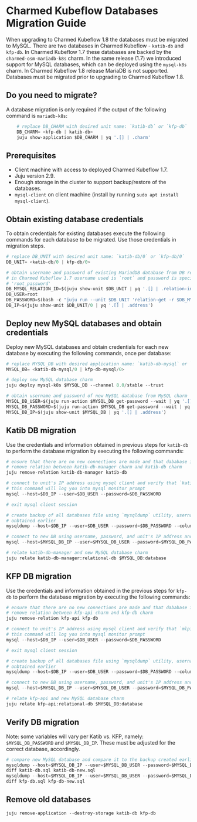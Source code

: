 
# Charmed Kubeflow Databases Migration Guide

 When upgrading to Charmed Kubeflow 1.8 the databases must be migrated to MySQL. There are two databases in Charmed Kubeflow - `katib-db` and `kfp-db`. In Charmed Kubeflow 1.7 these databases are backed by the `charmed-osm-mariadb-k8s` charm. In the same release (1.7) we introduced support for MySQL databases, which can be deployed using the `mysql-k8s` charm. In Charmed Kubeflow 1.8 release MariaDB is not supported. Databases must be migrated prior to upgrading to Charmed Kubeflow 1.8.

## Do you need to migrate?

A database migration is only required if the output of the following command is `mariadb-k8s`:


```python
    # replace DB_CHARM with desired unit name: `katib-db` or `kfp-db`
    DB_CHARM= <kfp-db | katib-db>
    juju show-application $DB_CHARM | yq '.[] | .charm'
```

## Prerequisites

- Client machine with access to deployed Charmed Kubeflow 1.7.
- Juju version 2.9.
- Enough storage in the cluster to support backup/restore of the databases.
- `mysql-client` on client machine (install by running `sudo apt install mysql-client`).

## Obtain existing database credentials

To obtain credentials for existing databases execute the following commands for each database to be migrated. Use those credentials in migration steps.


```python
# replace DB_UNIT with desired unit name: `katib-db/0` or `kfp-db/0`
DB_UNIT= <katib-db/0 | kfp-db/0>

# obtain username and password of existing MariadDB database from DB relation
# in Charmed Kubeflow 1.7 username used is `root` and password is specified in `mysql` relation by
# 'root_password'
DB_MYSQL_RELATION_ID=$(juju show-unit $DB_UNIT | yq '.[] | .relation-info | select(.[].endpoint == "mysql") | .[0] | .relation-id')
DB_USER=root
DB_PASSWORD=$(bash -c "juju run --unit $DB_UNIT 'relation-get -r $DB_MYSQL_RELATION_ID - $DB_UNIT' | grep root_password" | awk '{print $2}')
DB_IP=$(juju show-unit $DB_UNIT/0 | yq '.[] | .address')
```

## Deploy new MySQL databases and obtain credentials

Deploy new MySQL databases and obtain credentials for each new database by executing the following commands, once per database:


```python
# replace MYSQL_DB with desired application name: `katib-db-mysql` or `kfp-db-mysql`
MYSQL_DB= <katib-db-mysql/0 | kfp-db-mysql/0>

# deploy new MySQL database charm
juju deploy mysql-k8s $MYSQL_DB --channel 8.0/stable --trust

# obtain username and password of new MySQL database from MySQL charm
MYSQL_DB_USER=$(juju run-action $MYSQL_DB get-password --wait | yq '.[] | .results.username')
MYSQL_DB_PASSWORD=$(juju run-action $MYSQL_DB get-password --wait | yq '.[] | .results.password')
MYSQL_DB_IP=$(juju show-unit $MYSQL_DB | yq '.[] | .address')

```

## Katib DB migration

Use the credentials and information obtained in previous steps for `katib-db` to perform the database migration by executing the following commands:


```python
# ensure that there are no new connections are made and that dababase is not altered
# remove relation between katib-db-manager charm and katib-db charm
juju remove-relation katib-db-manager katib-db

# connect to unit's IP address using mysql client and verify that `katib` database exists
# this command will log you into mysql monitor prompt
mysql --host=$DB_IP --user=$DB_USER --password=$DB_PASSWORD

# exit mysql client session

# create backup of all databases file using `mysqldump` utility, username, password, and unit's IP address
# onbtained earlier
mysqldump --host=$DB_IP --user=$DB_USER --password=$DB_PASSWORD --column-statistics=0 --databases katib  > katib-db.sql

# connect to new DB using username, password, and unit's IP address and restore database from backup
mysql --host=$MYSQL_DB_IP --user=$MYSQL_DB_USER --password=$MYSQL_DB_PASSWORD < katib-db.sql

# relate katib-db-manager and new MySQL database charm
juju relate katib-db-manager:relational-db $MYSQL_DB:database
```

## KFP DB migration

Use the credentials and information obtained in the previous steps for `kfp-db` to perform the database migration by executing the following commands:


```python
# ensure that there are no new connections are made and that dababase is not altered
# remove relation between kfp-api charm and kfp-db charm
juju remove-relation kfp-api kfp-db

# connect to unit's IP address using mysql client and verify that `mlpipeline` database exists
# this command will log you into mysql monitor prompt
mysql --host=$DB_IP --user=$DB_USER --password=$DB_PASSWORD

# exit mysql client session

# create backup of all databases file using `mysqldump` utility, username, password, and unit's IP address
# onbtained earlier
mysqldump --host=$DB_IP --user=$DB_USER --password=$DB_PASSWORD --column-statistics=0 --databases mlpipeline  > kfp-db.sql

# connect to new DB using username, password, and unit's IP address and restore database from backup
mysql --host=$MYSQL_DB_IP --user=$MYSQL_DB_USER --password=$MYSQL_DB_PASSWORD < kfp-db.sql

# relate kfp-api and new MySQL database charm
juju relate kfp-api:relational-db $MYSQL_DB:database
```

## Verify DB migration

Note: some variables will vary per Katib vs. KFP, namely: `$MYSQL_DB_PASSWORD` and `$MYSQL_DB_IP`. These must be adjusted for the correct database, accordingly.


```python
# compare new MySQL database and compare it to the backup created earlier
mysqldump --host=$MYSQL_DB_IP --user=$MYSQL_DB_USER --password=$MYSQL_DB_PASSWORD --column-statistics=0 --databases katib  > katib-db-new.sql
diff katib-db.sql katib-db-new.sql
mysqldump --host=$MYSQL_DB_IP --user=$MYSQL_DB_USER --password=$MYSQL_DB_PASSWORD --column-statistics=0 --databases mlpipeline  > kfp-db-new.sql
diff kfp-db.sql kfp-db-new.sql
```

## Remove old databases


```python
juju remove-application --destroy-storage katib-db kfp-db 
```
